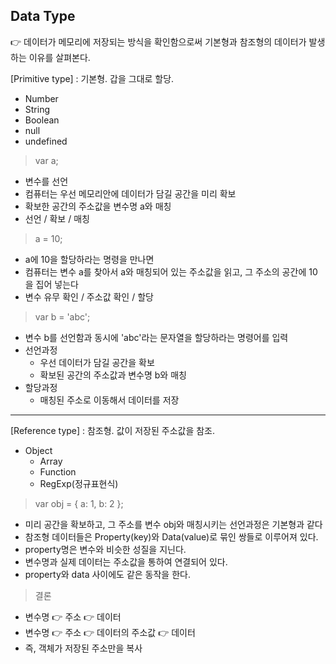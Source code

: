 Data Type
-
👉 데이터가 메모리에 저장되는 방식을 확인함으로써 
   기본형과 참조형의 데이터가 발생하는 이유를 살펴본다.

[Primitive type] : 기본형. 갑을 그대로 할당.
- Number
- String
- Boolean
- null
- undefined

> var a;
- 변수를 선언
- 컴퓨터는 우선 메모리안에 데이터가 담길 공간을 미리 확보
- 확보한 공간의 주소값을 변수명 a와 매칭
- 선언 / 확보 / 매칭

> a = 10;
- a에 10을 할당하라는 명령을 만나면
- 컴퓨터는 변수 a를 찾아서 a와 매칭되어 있는 주소값을 읽고, 그 주소의 공간에 10을 집어 넣는다
- 변수 유무 확인 / 주소값 확인 / 할당

> var b = 'abc';
- 변수 b를 선언함과 동시에 'abc'라는 문자열을 할당하라는 명령어를 입력
- 선언과정
    - 우선 데이터가 담길 공간을 확보
    - 확보된 공간의 주소값과 변수명 b와 매칭
- 할당과정
    - 매칭된 주소로 이동해서 데이터를 저장

---
[Reference type] : 참조형. 값이 저장된 주소값을 참조.
- Object
    - Array
    - Function
    - RegExp(정규표현식)
    
> var obj = { a: 1, b: 2 };
- 미리 공간을 확보하고, 그 주소를 변수 obj와 매칭시키는 선언과정은 기본형과 같다
- 참조형 데이터들은 Property(key)와 Data(value)로 묶인 쌍들로 이루어져 있다.
- property명은 변수와 비슷한 성질을 지닌다.
- 변수명과 실제 데이터는 주소값을 통하여 연결되어 있다.
- property와 data 사이에도 같은 동작을 한다.

> 결론
- 변수명 👉 주소 👉 데이터
- 변수명 👉 주소 👉 데이터의 주소값 👉 데이터
- 즉, 객체가 저장된 주소만을 복사